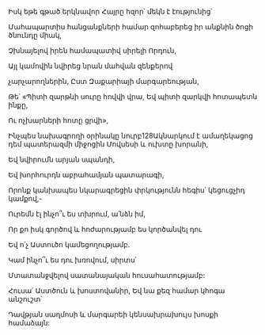 Իսկ եթե գթած երկնավոր Հայրը հզոր՝ մեկն է էությունից՝


Մահապարտիս հանցանքների համար զոհաբերեց իր անքնին ծոցի ծնունդը միակ,


Չխնայելով իրեն համապատիվ սիրելի Որդուն,


Այլ կամովին նվիրեց նրան մահվան զենքերով


չարչարողներին, Ըստ Զաքարիայի մարգարեության,


Թե՝ «Պիտի զարթնի սուրը հովվի վրա, Եվ պիտի զարկվի հոտապետն ինքը,


Ու ոչխարների հոտը ցրվի»,


Ինչպես նախագրողի օրինակը նուրբ128Ակնարկում է ամաղեկացոց դեմ պատերազմի միջոցին Մովսեսի և ուխտը խորանի,


Եվ նվիրումն արյան սպանդի,


Եվ խորհուրդն աբրահամյան պատարագի,


Որոնք կանխապես նկարագրեցին փրկությունն հեգիս՝ կեցուցչիդ կամքով,-

Ուրեմն էլ ինչո՞ւ ես տխրում, ա՛նձն իմ,


Որ քո իսկ գործով և հոժարությամբ ես կործանվել դու


Եվ ո՛չ Աստուծո կամեցողությամբ.


Կամ ինչո՞ւ ես դու խռովում, սիրտս՝


Մտատանջվելով սատանայական հուսահատությամբ:


Հուսա՛ Աստծուն և խոստովանիր, Եվ նա քեզ համար կհոգա անշուշտ՝


Դավթյան սաղմոսի և մարգարեի կենսախրախույս խոսքի համաձայն: